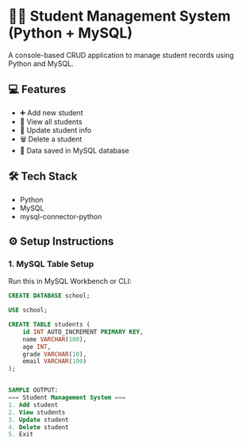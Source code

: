 # 🧑‍🎓 Student Management System (Python + MySQL)

A console-based CRUD application to manage student records using Python and MySQL.

## 💻 Features
- ➕ Add new student
- 👀 View all students
- 🔁 Update student info
- 🗑️ Delete a student
- 📂 Data saved in MySQL database

## 🛠 Tech Stack
- Python
- MySQL
- mysql-connector-python

## ⚙️ Setup Instructions

### 1. MySQL Table Setup
Run this in MySQL Workbench or CLI:

```sql
CREATE DATABASE school;

USE school;

CREATE TABLE students (
    id INT AUTO_INCREMENT PRIMARY KEY,
    name VARCHAR(100),
    age INT,
    grade VARCHAR(10),
    email VARCHAR(100)
);


SAMPLE OUTPUT:
=== Student Management System ===
1. Add student
2. View students
3. Update student
4. Delete student
5. Exit
